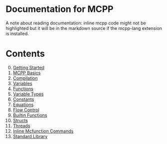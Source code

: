# Documentation for MCPP
A note about reading documentation: inline mcpp code might not be highlighted but it will be in the markdown source if the mcpp-lang extension is installed.
<!--https://github.com/microsoft/vscode/issues/101195-->
# Contents
0. [Getting Started](/docs/getting_started.md)
1. [MCPP Basics](/docs/mcpp_basics.md)
2. [Compilation](/docs/compilation.md)
3. [Variables](/docs/variables.md)
4. [Functions](/docs/functions.md)
5. [Variable Types](/docs/vartypes.md)
6. [Constants](/docs/consts.md)
7. [Equations](/docs/equations.md)
8. [Flow Control](/docs/flow.md)
7. [Builtin Functions](/docs/builtinfunctions.md)
9. [Structs](/docs/structs.md)
10. [Threads](/docs/threads.md)
11. [Inline Mcfunction Commands](/docs/inlinemcf.md)
12. [Standard Library](/docs/stdlib.md)

